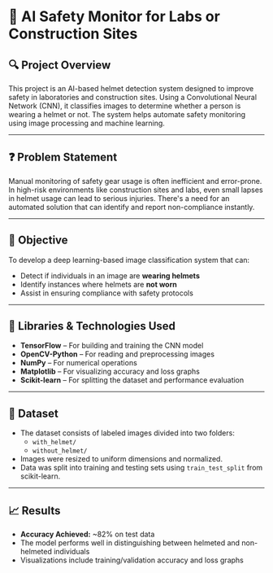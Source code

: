# 🦺 AI Safety Monitor for Labs or Construction Sites

## 🔍 Project Overview  
This project is an AI-based helmet detection system designed to improve safety in laboratories and construction sites. Using a Convolutional Neural Network (CNN), it classifies images to determine whether a person is wearing a helmet or not. The system helps automate safety monitoring using image processing and machine learning.

---

## ❓ Problem Statement  
Manual monitoring of safety gear usage is often inefficient and error-prone. In high-risk environments like construction sites and labs, even small lapses in helmet usage can lead to serious injuries. There's a need for an automated solution that can identify and report non-compliance instantly.

---

## 🎯 Objective  
To develop a deep learning-based image classification system that can:
- Detect if individuals in an image are **wearing helmets**
- Identify instances where helmets are **not worn**
- Assist in ensuring compliance with safety protocols

---

## 🧠 Libraries & Technologies Used  
- **TensorFlow** – For building and training the CNN model  
- **OpenCV-Python** – For reading and preprocessing images  
- **NumPy** – For numerical operations  
- **Matplotlib** – For visualizing accuracy and loss graphs  
- **Scikit-learn** – For splitting the dataset and performance evaluation

---

## 📁 Dataset  
- The dataset consists of labeled images divided into two folders:
  - `with_helmet/`
  - `without_helmet/`
- Images were resized to uniform dimensions and normalized.
- Data was split into training and testing sets using `train_test_split` from scikit-learn.

---

## 📈 Results  
- **Accuracy Achieved:** ~82% on test data  
- The model performs well in distinguishing between helmeted and non-helmeted individuals  
- Visualizations include training/validation accuracy and loss graphs
